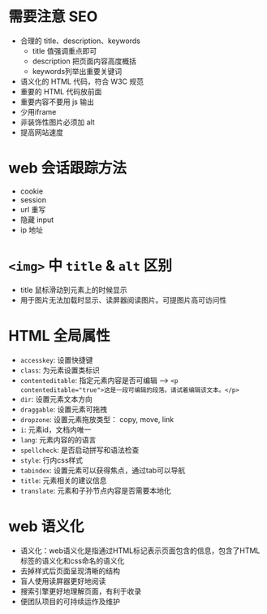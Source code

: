 需要注意 SEO
=
- 合理的 title、description、keywords
	- title 值强调重点即可
	- description 把页面内容高度概括
	- keywords列举出重要关键词
- 语义化的 HTML 代码，符合 W3C 规范
- 重要的 HTML 代码放前面
- 重要内容不要用 js 输出
- 少用iframe
- 非装饰性图片必须加 alt
- 提高网站速度

web 会话跟踪方法
=
- cookie
- session
- url 重写
- 隐藏 input
- ip 地址

```<img>``` 中 ```title``` & ```alt``` 区别
=
- title 鼠标滑动到元素上的时候显示
- 用于图片无法加载时显示、读屏器阅读图片。可提图片高可访问性

HTML 全局属性
=
- ```accesskey```: 设置快捷键
- ```class```: 为元素设置类标识
- ```contenteditable```: 指定元素内容是否可编辑 --> 
```<p contenteditable="true">这是一段可编辑的段落。请试着编辑该文本。</p>```
- ```dir```: 设置元素文本方向
- ```draggable```: 设置元素可拖拽
- ```dropzone```: 设置元素拖放类型： copy, move, link
- ```i```: 元素id，文档内唯一
- ```lang```: 元素内容的的语言
- ```spellcheck```: 是否启动拼写和语法检查
- ```style```: 行内css样式
- ```tabindex```: 设置元素可以获得焦点，通过tab可以导航
- ```title```: 元素相关的建议信息
- ```translate```: 元素和子孙节点内容是否需要本地化

web 语义化
=
- 语义化：web语义化是指通过HTML标记表示页面包含的信息，包含了HTML标签的语义化和css命名的语义化
- 去掉样式后页面呈现清晰的结构
- 盲人使用读屏器更好地阅读
- 搜索引擎更好地理解页面，有利于收录
- 便团队项目的可持续运作及维护

